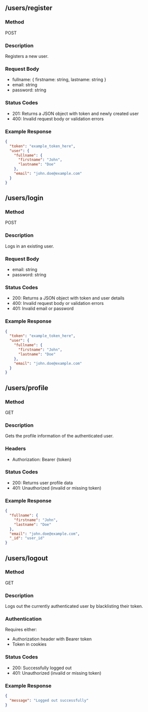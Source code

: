 ## /users/register

### Method
POST

### Description
Registers a new user.

### Request Body
- fullname: { firstname: string, lastname: string }
- email: string
- password: string

### Status Codes
- 201: Returns a JSON object with token and newly created user
- 400: Invalid request body or validation errors

### Example Response
```json
{
  "token": "example_token_here",
  "user": {
    "fullname": {
      "firstname": "John",
      "lastname": "Doe"
    },
    "email": "john.doe@example.com"
  }
}
```

## /users/login

### Method
POST

### Description
Logs in an existing user.

### Request Body
- email: string
- password: string

### Status Codes
- 200: Returns a JSON object with token and user details
- 400: Invalid request body or validation errors
- 401: Invalid email or password

### Example Response
```json
{
  "token": "example_token_here",
  "user": {
    "fullname": {
      "firstname": "John",
      "lastname": "Doe"
    },
    "email": "john.doe@example.com"
  }
}
```

## /users/profile

### Method
GET

### Description
Gets the profile information of the authenticated user.

### Headers
- Authorization: Bearer {token}

### Status Codes
- 200: Returns user profile data
- 401: Unauthorized (invalid or missing token)

### Example Response
```json
{
  "fullname": {
    "firstname": "John",
    "lastname": "Doe"
  },
  "email": "john.doe@example.com",
  "_id": "user_id"
}
```

## /users/logout

### Method
GET

### Description
Logs out the currently authenticated user by blacklisting their token.

### Authentication
Requires either:
- Authorization header with Bearer token
- Token in cookies

### Status Codes
- 200: Successfully logged out
- 401: Unauthorized (invalid or missing token)

### Example Response
```json
{
  "message": "Logged out successfully"
}
```